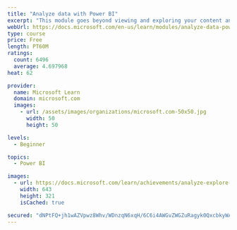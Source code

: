 ```yaml
---
title: "Analyze data with Power BI"
excerpt: "This module goes beyond viewing and exploring your content and explains how to interact with it by working with reports and dashboards to uncover and share new business insights."
webUrl: https://docs.microsoft.com/en-us/learn/modules/analyze-data-power-bi/
type: course
price: Free
length: PT60M
ratings:
  count: 6496
  average: 4.697968
heat: 62

provider:
  name: Microsoft Learn
  domain: microsoft.com
  images:
    - url: /assets/images/organizations/microsoft.com-50x50.jpg
      width: 50
      height: 50

levels:
  - Beginner

topics:
  - Power BI

images:
  - url: https://docs.microsoft.com/learn/achievements/analyze-explore-data-power-bi-social.png
    width: 643
    height: 321
    isCached: true

secured: "dNPtFQ+jh1wAZVpwz8Whv/WDnzqN6xqH/6C6i4AWGvZWGZuRagyk0QxcbkyWACh4jdDzF2wLLVncOqiInaOMSVhF4hRDwS1bTeqZoBhbgDROB996Cscq4wgbwDVJ4nA2PfqJmlrPoI/zMqhjtBhAlc1XgDncwGDRylMRllTAWakZ2jk83dCmegbYFB9DjnZJ9NmZxfRdVsPCJ1v2s6RArmZ5SHOZDTykl73jCnfIYhc43n9Sy2/x9p75/Wgk6laLMp919/uVbg0Wn57IUqzsdPllUd2mv9VI/AXvP5vpFib4rFRohmLfTPr4DpznJ5aVwNKSRnEqXfH9R3k0iRzhiLz+75sXp0FnSeF3H6qX1/Hk/j5gx0q1Rs1akoqdBe0io/KxrEJzIVk2Tlc/YtQTqMGXtUBIDAFomiddIT9jOGQ=;K8BrCUQiEv01VWQP8j6gCg=="
---
```


